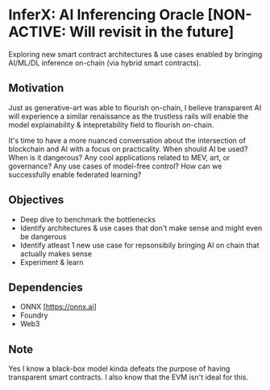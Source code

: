 # InferX: AI Inferencing Oracle [NON-ACTIVE: Will revisit in the future]
Exploring new smart contract architectures & use cases enabled by bringing AI/ML/DL inference on-chain (via hybrid smart contracts). 

## Motivation
Just as generative-art was able to flourish on-chain, I believe transparent AI will experience a similar renaissance as the trustless rails will enable  the model explainability & intepretability field to flourish on-chain.

It's time to have a more nuanced conversation about the intersection of blockchain and AI with a focus on practicality. When should AI be used? When is it dangerous? Any cool applications related to MEV, art, or governance? Any use cases of model-free control? How can we successfully enable federated learning?

## Objectives
- Deep dive to benchmark the bottlenecks
- Identify architectures & use cases that don't make sense and might even be dangerous 
- Identify atleast 1 new use case for repsonsibily bringing AI on chain that actually makes sense
- Experiment & learn

## Dependencies
- ONNX [https://onnx.ai]
- Foundry
- Web3

## Note
Yes I know a black-box model kinda defeats the purpose of having transparent smart contracts. I also know that the EVM isn't ideal for this.
